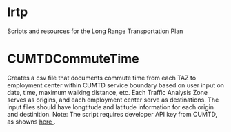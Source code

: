 # lrtp
Scripts and resources for the Long Range Transportation Plan

# CUMTDCommuteTime
Creates a csv file that documents commute time from each TAZ to employment center within CUMTD service boundary based on user input on date, time, maximum walking distance, etc.
Each Traffic Analysis Zone serves as origins, and each employment center serve as destinations.
The input files should have longtitude and latitude information for each origin and destinition.
Note: The script requires developer API key from CUMTD, as showns <a href="https://developer.cumtd.com/"> here </a>.
